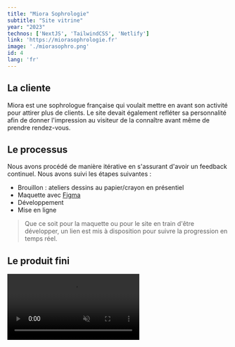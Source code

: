 ```yaml
---
title: "Miora Sophrologie"
subtitle: "Site vitrine"
year: "2023"
technos: ['NextJS', 'TailwindCSS', 'Netlify']
link: 'https://miorasophrologie.fr'
image: './miorasophro.png'
id: 4
lang: 'fr'
---
```


## La cliente

Miora est une sophrologue française qui voulait mettre en avant son activité pour attirer plus de clients. Le site devait également refléter sa personnalité afin de donner l'impression au visiteur de la connaître avant même de prendre rendez-vous.

## Le processus

Nous avons procédé de manière itérative en s'assurant d'avoir un feedback continuel. Nous avons suivi les étapes suivantes :

- Brouillon : ateliers dessins au papier/crayon en présentiel
- Maquette avec [Figma](https://www.figma.com/)
- Développement
- Mise en ligne

> Que ce soit pour la maquette ou pour le site en train d'être développer, un lien est mis à disposition pour suivre la progression en temps réel.


## Le produit fini

<video src="/screen_recording_miora.mp4" type="video/mp4" controls autoplay loop muted>

[Visit website](https://miorasophrologie.fr)


## Le feedback

*« J’ai fait appel à William pour la construction de mon site web ! Il est à l’écoute de vos besoin ! Je savais que j’allais être bien accompagnée pour le développement de mon site web ! Il a réussi à faire transparaître l’image que je voulais véhiculer avec ce site ! Il est également à l’écoute disponible pour toute question ou remarque. Merci pour ton travail ! Je n’hésiterai pas à faire appel à William pour une refonte ou une mise à jour de mon site ! Il vous livre un produit de qualité, qui répond à vos besoin ! Je vous le recommande »*

[Get in touch](https://calendly.com/willdevweb/talk)
